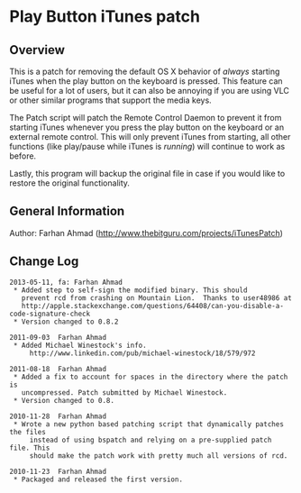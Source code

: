 Play Button iTunes patch
========================

Overview
--------
This is a patch for removing the default OS X behavior of _always_ starting
iTunes when the play button on the keyboard is pressed.  This feature can be
useful for a lot of users, but it can also be annoying if you are using VLC or
other similar programs that support the media keys.

The Patch script will patch the Remote Control Daemon to prevent it from starting
iTunes whenever you press the play button on the keyboard or an external remote
control. This will only prevent iTunes from starting, all other functions (like
play/pause while iTunes is _running_) will continue to work as before.

Lastly, this program will backup the original file in case if you would like to
restore the original functionality.



General Information
-------------------
Author: Farhan Ahmad (<http://www.thebitguru.com/projects/iTunesPatch>)


Change Log
----------
    2013-05-11, fa: Farhan Ahmad
     * Added step to self-sign the modified binary. This should
       prevent rcd from crashing on Mountain Lion.  Thanks to user48986 at
       http://apple.stackexchange.com/questions/64408/can-you-disable-a-code-signature-check
     * Version changed to 0.8.2

    2011-09-03	Farhan Ahmad
     * Added Michael Winestock's info.
	     http://www.linkedin.com/pub/michael-winestock/18/579/972

    2011-08-18	Farhan Ahmad
     * Added a fix to account for spaces in the directory where the patch is
       uncompressed. Patch submitted by Michael Winestock.
     * Version changed to 0.8.

    2010-11-28	Farhan Ahmad
     * Wrote a new python based patching script that dynamically patches the files
    	 instead of using bspatch and relying on a pre-supplied patch file. This
    	 should make the patch work with pretty much all versions of rcd.

    2010-11-23	Farhan Ahmad
     * Packaged and released the first version.
